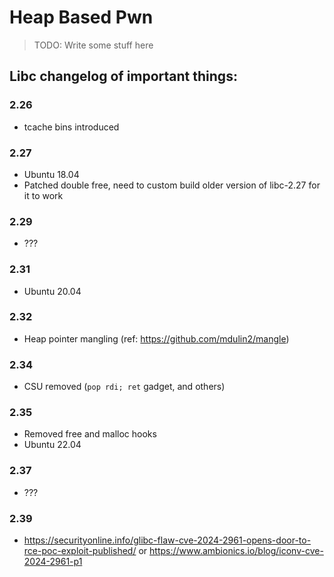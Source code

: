 # Heap Based Pwn

> TODO: Write some stuff here

## Libc changelog of important things:

### 2.26

- tcache bins introduced

### 2.27

- Ubuntu 18.04
- Patched double free, need to custom build older version of libc-2.27 for it to work

### 2.29

- ???

### 2.31

- Ubuntu 20.04

### 2.32

- Heap pointer mangling (ref: https://github.com/mdulin2/mangle)

### 2.34

- CSU removed (`pop rdi; ret` gadget, and others)

### 2.35

- Removed free and malloc hooks
- Ubuntu 22.04

### 2.37

- ???

### 2.39

- https://securityonline.info/glibc-flaw-cve-2024-2961-opens-door-to-rce-poc-exploit-published/ or https://www.ambionics.io/blog/iconv-cve-2024-2961-p1
